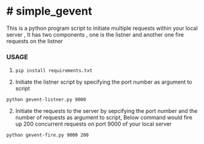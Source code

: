 # # simple_gevent

This is a  python program script to initiate multiple requests within your local server , It has two components , one is the listner and another one fire requests on the listner

### USAGE
1. ```pip install requirements.txt```

1. Initiate the listner script by specifying the port number as argument to script

```python gevent-listner.py 9000 ```

2. Initiate the requests to the server by sepcifying the port number and the number of requests as argument to script, Below command would fire up 200 concurrent requests on port 9000 of your local server

```python gevent-fire.py 9000 200```
